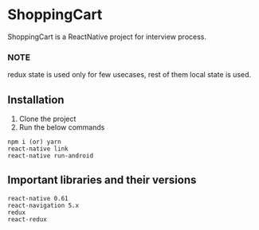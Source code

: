 # ShoppingCart

ShoppingCart is a ReactNative project for interview process.

### NOTE
redux state is used only for few usecases, rest of them local state is used.


## Installation

1) Clone the project
2) Run the below commands

```
npm i (or) yarn
react-native link
react-native run-android
```

## Important libraries and their versions

```
react-native 0.61
react-navigation 5.x 
redux
react-redux
```
